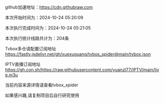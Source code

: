 
    
github加速地址：https://cdn.githubraw.com
    
本次开始时间为：2024-10-24 05:20:09

本次执行完成时间为：2024-10-24 05:21:05

本次执行统计线路共计为：204条

Tvbox多仓请配置订阅地址 https://fastly.jsdelivr.net/gh/xuexuguang/tvbox_spider@main/tvbox.json

IPTV直播订阅地址 https://gh.con.sh/https://raw.githubusercontent.com/yuanzl77/IPTV/main/live.m3u

当前内容来源详情请查看tvbox_spider

如果感兴趣,请复制项目后自行研究使用
